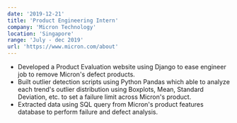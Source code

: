 ```yaml
---
date: '2019-12-21'
title: 'Product Engineering Intern'
company: 'Micron Technology'
location: 'Singapore'
range: 'July - dec 2019'
url: 'https://www.micron.com/about'
---
```


- Developed a Product Evaluation website using Django to ease engineer job to remove Micron's defect products.
- Built outlier detection scripts using Python Pandas which able to analyze each trend's outlier distribution using Boxplots, Mean, Standard Deviation, etc. to set a failure limit across Micron's product.
- Extracted data using SQL query from Micron's product features database to perform failure and defect analysis.
